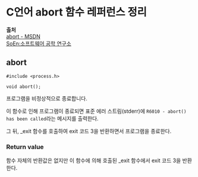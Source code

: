# C언어 abort 함수 레퍼런스 정리
  
**출처**  
<a href = "https://docs.microsoft.com/ko-kr/cpp/c-runtime-library/reference/abort?view=vs-2019" target = "_blank">abort - MSDN</a>  
<a href = "http://www.soen.kr/" target = "_blank">SoEn:소프트웨어 공학 연구소</a>  
  
## abort
  
    #include <process.h>

    void abort();
  
프로그램을 비정상적으로 종료합니다.  
  
이 함수로 인해 프로그램이 종료되면 표준 에러 스트림(stderr)에 `R6010 - abort() has been called`라는 메시지를 출력한다.  
  
그 뒤, _exit 함수를 호출하여 exit 코드 3을 반환하면서 프로그램을 종료한다.  
  
### Return value
  
함수 자체의 반환값은 없지만 이 함수에 의해 호출된 _exit 함수에서 exit 코드 3을 반환한다.